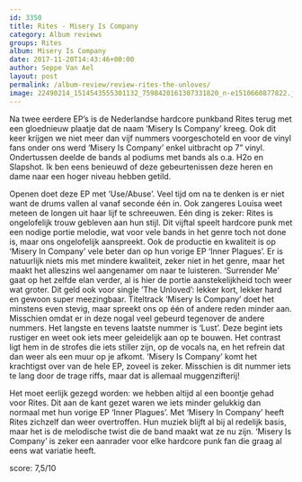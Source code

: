 ```yaml
---
id: 3350
title: Rites - Misery Is Company
category: Album reviews
groups: Rites
album: Misery Is Company
date: 2017-11-20T14:43:46+00:00
author: Seppe Van Ael
layout: post
permalink: /album-review/review-rites-the-unloves/
image: 22490214_1514543555301132_7598420161307331820_n-e1510660877822.jpg
---
```

Na twee eerdere EP’s is de Nederlandse hardcore punkband Rites terug met een gloednieuw plaatje dat de naam ‘Misery Is Company’ kreeg. Ook dit keer krijgen we niet meer dan vijf nummers voorgeschoteld en voor de vinyl fans onder ons werd ‘Misery Is Company’ enkel uitbracht op 7” vinyl. Ondertussen deelde de bands al podiums met bands als o.a. H2o en Slapshot. Ik ben eens benieuwd of deze gebeurtenissen deze heren en dame naar een hoger niveau hebben getild.

Openen doet deze EP met ‘Use/Abuse’. Veel tijd om na te denken is er niet want de drums vallen al vanaf seconde één in. Ook zangeres Louisa weet meteen de longen uit haar lijf te schreeuwen. Eén ding is zeker: Rites is ongelofelijk trouw gebleven aan hun stijl. Dit vijftal speelt hardcore punk met een nodige portie melodie, wat voor vele bands in het genre toch not done is, maar ons ongelofelijk aanspreekt. Ook de productie en kwaliteit is op ‘Misery In Company’ vele beter dan op hun vorige EP ‘Inner Plagues’. Er is natuurlijk niets mis met mindere kwaliteit, zeker niet in het genre, maar het maakt het alleszins wel aangenamer om naar te luisteren. ‘Surrender Me’ gaat op het zelfde elan verder, al is hier de portie aanstekelijkheid toch weer wat groter. Dit geld ook voor single ‘The Unloved’: lekker kort, lekker hard en gewoon super meezingbaar. Titeltrack ‘Misery Is Company’ doet het minstens even stevig, maar spreekt ons op één of andere reden minder aan. Misschien omdat er in deze nogal veel gebeurd tegenover de andere nummers. Het langste en tevens laatste nummer is ‘Lust’. Deze begint iets rustiger en weet ook iets meer geleidelijk aan op te bouwen. Het contrast ligt hem in de strofes die iets stiller zijn, op de vocals na, en het refrein dat dan weer als een muur op je afkomt. ‘Misery Is Company’ komt het krachtigst over van de hele EP, zoveel is zeker. Misschien is dit nummer iets te lang door de trage riffs, maar dat is allemaal muggenzifterij!

Het moet eerlijk gezegd worden: we hebben altijd al een boontje gehad voor Rites. Dit aan de kant gezet waren we iets minder gelukkig dan normaal met hun vorige EP ‘Inner Plagues’. Met ‘Misery In Company’ heeft Rites zichzelf dan weer overtroffen. Hun muziek blijft al bij al redelijk basis, maar het is de melodische twist die de band maakt wat ze nu zijn. ‘Misery Is Company’ is zeker een aanrader voor elke hardcore punk fan die graag al eens wat variatie heeft.

score: 7,5/10

&nbsp;